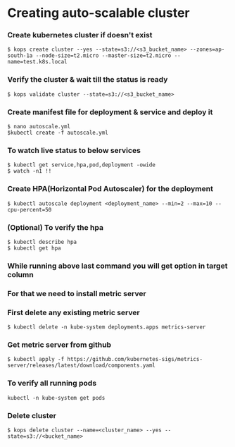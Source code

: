 # Creating auto-scalable cluster

### Create kubernetes cluster if doesn't exist
```
$ kops create cluster --yes --state=s3://<s3_bucket_name> --zones=ap-south-1a --node-size=t2.micro --master-size=t2.micro --name=test.k8s.local
```
### Verify the cluster & wait till the status is ready
```
$ kops validate cluster --state=s3://<s3_bucket_name>
```
### Create manifest file for deployment & service and deploy it
```
$ nano autoscale.yml
$kubectl create -f autoscale.yml
```
### To watch live status to below services
```
$ kubectl get service,hpa,pod,deployment -owide
$ watch -n1 !!
```
### Create HPA(Horizontal Pod Autoscaler) for the deployment
```
$ kubectl autoscale deployment <deployment_name> --min=2 --max=10 --cpu-percent=50
```
### (Optional) To verify the hpa
```
$ kubectl describe hpa
$ kubectl get hpa
```

### While running above last command you will get <unknown> option in target column
### For that we need to install metric server

### First delete any existing metric server
```
$ kubectl delete -n kube-system deployments.apps metrics-server
```
### Get metric server from github
```
$ kubectl apply -f https://github.com/kubernetes-sigs/metrics-server/releases/latest/download/components.yaml
```
### To verify all running pods
```
kubectl -n kube-system get pods
```
### Delete cluster
```
$ kops delete cluster --name=<cluster_name> --yes --state=s3://<bucket_name>
```